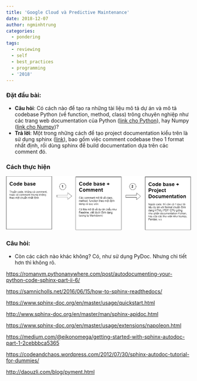```yaml
---
title: 'Google Cloud và Predictive Maintenance'
date: 2018-12-07
author: ngminhtrung
categories:
  - pondering
tags:
  - reviewing
  - self
  - best_practices
  - programming
  - '2018'
---
```


### Đặt đầu bài: 

- **Câu hỏi**: Có cách nào để tạo ra những tài liệu mô tả dự án và mô tả codebase Python (về function, method, class) trông chuyên nghiệp như các trang web documentation của Python ([link cho Python](https://docs.python.org/3/)), hay Numpy ([link cho Numpy](https://docs.scipy.org/doc/))?
- **Trả lời**: Một trong những cách để tạo project documentation  kiểu trên là sử dụng sphinx ([link](http://www.sphinx-doc.org/en/master/)), bao gồm việc comment codebase theo 1 format nhất định, rồi dùng sphinx để build documentation dựa trên các comment đó. 

### Cách thực hiện


![Diagram](./Diagram.png)

### Câu hỏi:

- Còn các cách nào khác không? Có, như sử dụng PyDoc. Nhưng chi tiết hơn thì không rõ. 




https://romanvm.pythonanywhere.com/post/autodocumenting-your-python-code-sphinx-part-ii-6/

https://samnicholls.net/2016/06/15/how-to-sphinx-readthedocs/

https://www.sphinx-doc.org/en/master/usage/quickstart.html

http://www.sphinx-doc.org/en/master/man/sphinx-apidoc.html

https://www.sphinx-doc.org/en/master/usage/extensions/napoleon.html

https://medium.com/@eikonomega/getting-started-with-sphinx-autodoc-part-1-2cebbbca5365

https://codeandchaos.wordpress.com/2012/07/30/sphinx-autodoc-tutorial-for-dummies/

http://daouzli.com/blog/pyment.html

